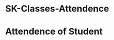 # SK-Classes-Attendence

<html lang="en">
<head>
    <meta charset="UTF-8">
    <meta http-equiv="X-UA-Compatible" content="IE=edge">
    <meta name="viewport" content="width=device-width, initial-scale=1.0">
    <title>Attendence</title>
    <link rel="stylesheet" href="Atte.css">
</head>

<body>
    <h1>Attendence of Student</h1>
</body>
</html>
